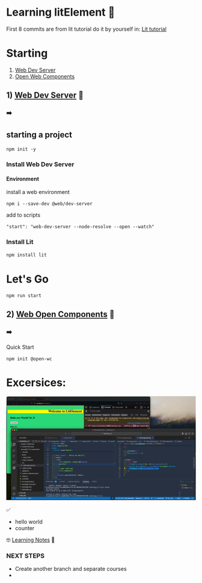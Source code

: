 # Learning litElement 🤠
First 8 commits are from lit tutorial
do it by yourself in:
[Lit tutorial](https://lit.dev/tutorials/intro-to-lit/)

# Starting
1. [Web Dev Server](./escuelaIT/lit-component/README.md)
2. [Open Web Components](./curso-lit/readme.md)

## 1) [Web Dev Server](https://modern-web.dev/docs/dev-server/overview/) 🌿

### ➡️
## starting a project

```
npm init -y
```

### Install Web Dev Server


#### Environment
install a web environment


```
npm i --save-dev @web/dev-server
```

add to scripts

```
"start": "web-dev-server --node-resolve --open --watch"
```

### Install Lit

```
npm install lit
```

# Let's Go
```
npm run start
```

## 2) [Web Open Components](https://open-wc.org/) 🌿
### ➡️ 
Quick Start
```
npm init @open-wc
```

#  Excersices:
![](./assets/evidences/evidence01.png)

✅
- hello world 
- counter


🤓 [Learning Notes](./escuelaIT/general_notes.txt) 👀


### NEXT STEPS
  - Create another branch and separate courses
  - 